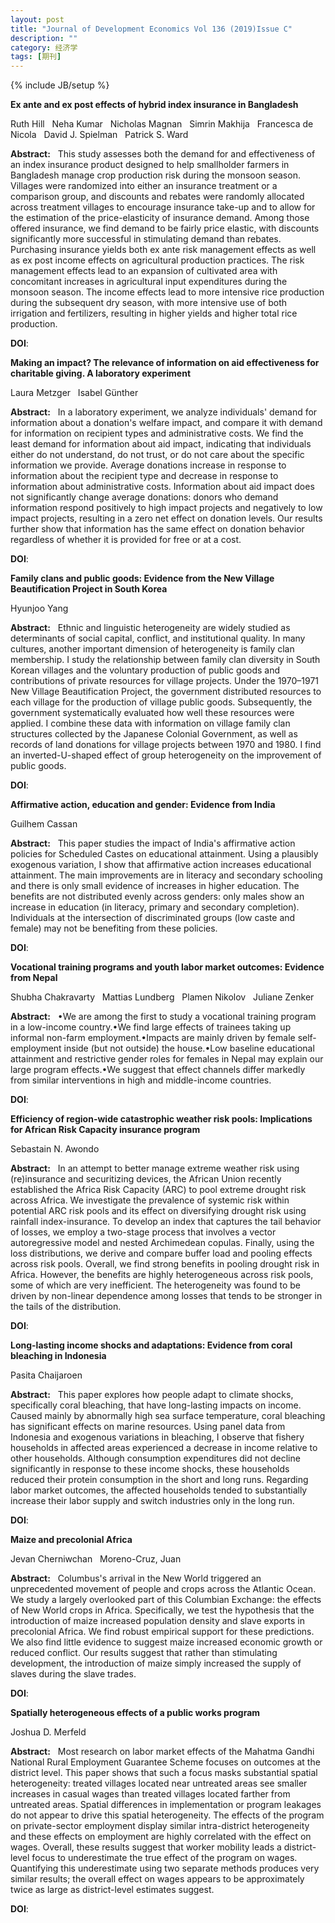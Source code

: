 ```yaml
---
layout: post
title: "Journal of Development Economics Vol 136 (2019)Issue C"
description: ""
category: 经济学
tags: [期刊]
---
```

{% include JB/setup %}

<p><strong>Ex ante and ex post effects of hybrid index insurance in Bangladesh</strong></p>
<p>Ruth Hill&nbsp;&nbsp;&nbsp;Neha Kumar&nbsp;&nbsp;&nbsp;Nicholas Magnan&nbsp;&nbsp;&nbsp;Simrin Makhija&nbsp;&nbsp;&nbsp;Francesca de Nicola&nbsp;&nbsp;&nbsp;David J. Spielman&nbsp;&nbsp;&nbsp;Patrick S. Ward&nbsp;&nbsp;&nbsp;</p>
<p><strong>Abstract:</strong>&nbsp;&nbsp;&nbsp;This study assesses both the demand for and effectiveness of an index insurance product designed to help smallholder farmers in Bangladesh manage crop production risk during the monsoon season. Villages were randomized into either an insurance treatment or a comparison group, and discounts and rebates were randomly allocated across treatment villages to encourage insurance take-up and to allow for the estimation of the price-elasticity of insurance demand. Among those offered insurance, we find demand to be fairly price elastic, with discounts significantly more successful in stimulating demand than rebates. Purchasing insurance yields both ex ante risk management effects as well as ex post income effects on agricultural production practices. The risk management effects lead to an expansion of cultivated area with concomitant increases in agricultural input expenditures during the monsoon season. The income effects lead to more intensive rice production during the subsequent dry season, with more intensive use of both irrigation and fertilizers, resulting in higher yields and higher total rice production.</p>
<p><strong>DOI</strong>:
</p>
<p> </p>
<p> </p>
  

<p><strong>Making an impact? The relevance of information on aid effectiveness for charitable giving. A laboratory experiment</strong></p>
<p>Laura Metzger&nbsp;&nbsp;&nbsp;Isabel Günther&nbsp;&nbsp;&nbsp;</p>
<p><strong>Abstract:</strong>&nbsp;&nbsp;&nbsp;In a laboratory experiment, we analyze individuals' demand for information about a donation's welfare impact, and compare it with demand for information on recipient types and administrative costs. We find the least demand for information about aid impact, indicating that individuals either do not understand, do not trust, or do not care about the specific information we provide. Average donations increase in response to information about the recipient type and decrease in response to information about administrative costs. Information about aid impact does not significantly change average donations: donors who demand information respond positively to high impact projects and negatively to low impact projects, resulting in a zero net effect on donation levels. Our results further show that information has the same effect on donation behavior regardless of whether it is provided for free or at a cost.</p>
<p><strong>DOI</strong>:
</p>
<p> </p>
<p> </p>
  

<p><strong>Family clans and public goods: Evidence from the New Village Beautification Project in South Korea</strong></p>
<p>Hyunjoo Yang&nbsp;&nbsp;&nbsp;</p>
<p><strong>Abstract:</strong>&nbsp;&nbsp;&nbsp;Ethnic and linguistic heterogeneity are widely studied as determinants of social capital, conflict, and institutional quality. In many cultures, another important dimension of heterogeneity is family clan membership. I study the relationship between family clan diversity in South Korean villages and the voluntary production of public goods and contributions of private resources for village projects. Under the 1970–1971 New Village Beautification Project, the government distributed resources to each village for the production of village public goods. Subsequently, the government systematically evaluated how well these resources were applied. I combine these data with information on village family clan structures collected by the Japanese Colonial Government, as well as records of land donations for village projects between 1970 and 1980. I find an inverted-U-shaped effect of group heterogeneity on the improvement of public goods.</p>
<p><strong>DOI</strong>:
</p>
<p> </p>
<p> </p>
  

<p><strong>Affirmative action, education and gender: Evidence from India</strong></p>
<p>Guilhem Cassan&nbsp;&nbsp;&nbsp;</p>
<p><strong>Abstract:</strong>&nbsp;&nbsp;&nbsp;This paper studies the impact of India's affirmative action policies for Scheduled Castes on educational attainment. Using a plausibly exogenous variation, I show that affirmative action increases educational attainment. The main improvements are in literacy and secondary schooling and there is only small evidence of increases in higher education. The benefits are not distributed evenly across genders: only males show an increase in education (in literacy, primary and secondary completion). Individuals at the intersection of discriminated groups (low caste and female) may not be benefiting from these policies.</p>
<p><strong>DOI</strong>:
</p>
<p> </p>
<p> </p>
  

<p><strong>Vocational training programs and youth labor market outcomes: Evidence from Nepal</strong></p>
<p>Shubha Chakravarty&nbsp;&nbsp;&nbsp;Mattias Lundberg&nbsp;&nbsp;&nbsp;Plamen Nikolov&nbsp;&nbsp;&nbsp;Juliane Zenker&nbsp;&nbsp;&nbsp;</p>
<p><strong>Abstract:</strong>&nbsp;&nbsp;&nbsp;•We are among the first to study a vocational training program in a low-income country.•We find large effects of trainees taking up informal non-farm employment.•Impacts are mainly driven by female self-employment inside (but not outside) the house.•Low baseline educational attainment and restrictive gender roles for females in Nepal may explain our large program effects.•We suggest that effect channels differ markedly from similar interventions in high and middle-income countries.</p>
<p><strong>DOI</strong>:
</p>
<p> </p>
<p> </p>
  

<p><strong>Efficiency of region-wide catastrophic weather risk pools: Implications for African Risk Capacity insurance program</strong></p>
<p>Sebastain N. Awondo&nbsp;&nbsp;&nbsp;</p>
<p><strong>Abstract:</strong>&nbsp;&nbsp;&nbsp;In an attempt to better manage extreme weather risk using (re)insurance and securitizing devices, the African Union recently established the Africa Risk Capacity (ARC) to pool extreme drought risk across Africa. We investigate the prevalence of systemic risk within potential ARC risk pools and its effect on diversifying drought risk using rainfall index-insurance. To develop an index that captures the tail behavior of losses, we employ a two-stage process that involves a vector autoregressive model and nested Archimedean copulas. Finally, using the loss distributions, we derive and compare buffer load and pooling effects across risk pools. Overall, we find strong benefits in pooling drought risk in Africa. However, the benefits are highly heterogeneous across risk pools, some of which are very inefficient. The heterogeneity was found to be driven by non-linear dependence among losses that tends to be stronger in the tails of the distribution.</p>
<p><strong>DOI</strong>:
</p>
<p> </p>
<p> </p>
  

<p><strong>Long-lasting income shocks and adaptations: Evidence from coral bleaching in Indonesia</strong></p>
<p>Pasita Chaijaroen&nbsp;&nbsp;&nbsp;</p>
<p><strong>Abstract:</strong>&nbsp;&nbsp;&nbsp;This paper explores how people adapt to climate shocks, specifically coral bleaching, that have long-lasting impacts on income. Caused mainly by abnormally high sea surface temperature, coral bleaching has significant effects on marine resources. Using panel data from Indonesia and exogenous variations in bleaching, I observe that fishery households in affected areas experienced a decrease in income relative to other households. Although consumption expenditures did not decline significantly in response to these income shocks, these households reduced their protein consumption in the short and long runs. Regarding labor market outcomes, the affected households tended to substantially increase their labor supply and switch industries only in the long run.</p>
<p><strong>DOI</strong>:
</p>
<p> </p>
<p> </p>
  

<p><strong>Maize and precolonial Africa</strong></p>
<p>Jevan Cherniwchan&nbsp;&nbsp;&nbsp;Moreno-Cruz, Juan&nbsp;&nbsp;&nbsp;</p>
<p><strong>Abstract:</strong>&nbsp;&nbsp;&nbsp;Columbus's arrival in the New World triggered an unprecedented movement of people and crops across the Atlantic Ocean. We study a largely overlooked part of this Columbian Exchange: the effects of New World crops in Africa. Specifically, we test the hypothesis that the introduction of maize increased population density and slave exports in precolonial Africa. We find robust empirical support for these predictions. We also find little evidence to suggest maize increased economic growth or reduced conflict. Our results suggest that rather than stimulating development, the introduction of maize simply increased the supply of slaves during the slave trades.</p>
<p><strong>DOI</strong>:
</p>
<p> </p>
<p> </p>
  

<p><strong>Spatially heterogeneous effects of a public works program</strong></p>
<p>Joshua D. Merfeld&nbsp;&nbsp;&nbsp;</p>
<p><strong>Abstract:</strong>&nbsp;&nbsp;&nbsp;Most research on labor market effects of the Mahatma Gandhi National Rural Employment Guarantee Scheme focuses on outcomes at the district level. This paper shows that such a focus masks substantial spatial heterogeneity: treated villages located near untreated areas see smaller increases in casual wages than treated villages located farther from untreated areas. Spatial differences in implementation or program leakages do not appear to drive this spatial heterogeneity. The effects of the program on private-sector employment display similar intra-district heterogeneity and these effects on employment are highly correlated with the effect on wages. Overall, these results suggest that worker mobility leads a district-level focus to underestimate the true effect of the program on wages. Quantifying this underestimate using two separate methods produces very similar results; the overall effect on wages appears to be approximately twice as large as district-level estimates suggest.</p>
<p><strong>DOI</strong>:
</p>
<p> </p>
<p> </p>
  